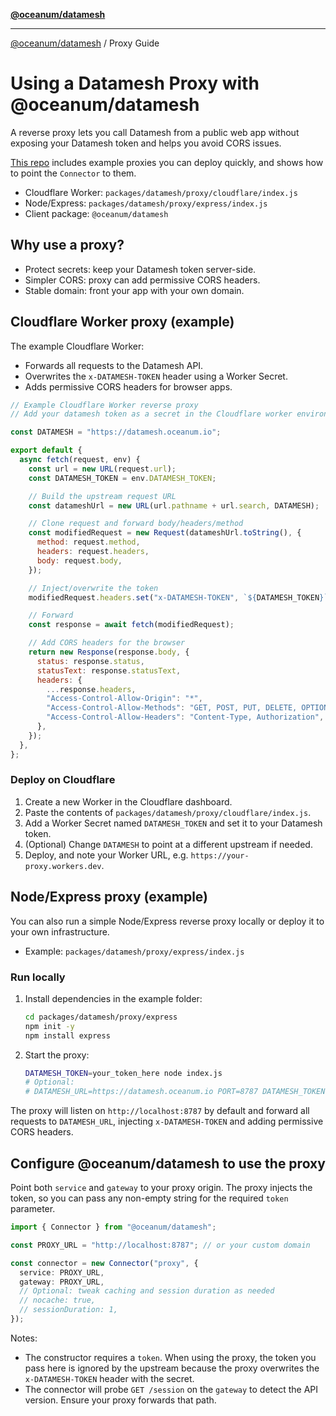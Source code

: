 [**@oceanum/datamesh**](../README.md)

---

[@oceanum/datamesh](../README.md) / Proxy Guide

# Using a Datamesh Proxy with @oceanum/datamesh

A reverse proxy lets you call Datamesh from a public web app without exposing your Datamesh token and helps you avoid CORS issues.

[This repo](https://github.com/oceanum-io/oceanum-js/tree/main) includes example proxies you can deploy quickly, and shows how to point the `Connector` to them.

- Cloudflare Worker: `packages/datamesh/proxy/cloudflare/index.js`
- Node/Express: `packages/datamesh/proxy/express/index.js`
- Client package: `@oceanum/datamesh`

## Why use a proxy?

- Protect secrets: keep your Datamesh token server-side.
- Simpler CORS: proxy can add permissive CORS headers.
- Stable domain: front your app with your own domain.

## Cloudflare Worker proxy (example)

The example Cloudflare Worker:

- Forwards all requests to the Datamesh API.
- Overwrites the `x-DATAMESH-TOKEN` header using a Worker Secret.
- Adds permissive CORS headers for browser apps.

```js
// Example Cloudflare Worker reverse proxy
// Add your datamesh token as a secret in the Cloudflare worker environment

const DATAMESH = "https://datamesh.oceanum.io";

export default {
  async fetch(request, env) {
    const url = new URL(request.url);
    const DATAMESH_TOKEN = env.DATAMESH_TOKEN;

    // Build the upstream request URL
    const datameshUrl = new URL(url.pathname + url.search, DATAMESH);

    // Clone request and forward body/headers/method
    const modifiedRequest = new Request(datameshUrl.toString(), {
      method: request.method,
      headers: request.headers,
      body: request.body,
    });

    // Inject/overwrite the token
    modifiedRequest.headers.set("x-DATAMESH-TOKEN", `${DATAMESH_TOKEN}`);

    // Forward
    const response = await fetch(modifiedRequest);

    // Add CORS headers for the browser
    return new Response(response.body, {
      status: response.status,
      statusText: response.statusText,
      headers: {
        ...response.headers,
        "Access-Control-Allow-Origin": "*",
        "Access-Control-Allow-Methods": "GET, POST, PUT, DELETE, OPTIONS",
        "Access-Control-Allow-Headers": "Content-Type, Authorization",
      },
    });
  },
};
```

### Deploy on Cloudflare

1. Create a new Worker in the Cloudflare dashboard.
2. Paste the contents of `packages/datamesh/proxy/cloudflare/index.js`.
3. Add a Worker Secret named `DATAMESH_TOKEN` and set it to your Datamesh token.
4. (Optional) Change `DATAMESH` to point at a different upstream if needed.
5. Deploy, and note your Worker URL, e.g. `https://your-proxy.workers.dev`.

## Node/Express proxy (example)

You can also run a simple Node/Express reverse proxy locally or deploy it to your own infrastructure.

- Example: `packages/datamesh/proxy/express/index.js`

### Run locally

1. Install dependencies in the example folder:

   ```sh
   cd packages/datamesh/proxy/express
   npm init -y
   npm install express
   ```

2. Start the proxy:

   ```sh
   DATAMESH_TOKEN=your_token_here node index.js
   # Optional:
   # DATAMESH_URL=https://datamesh.oceanum.io PORT=8787 DATAMESH_TOKEN=your_token_here node index.js
   ```

The proxy will listen on `http://localhost:8787` by default and forward all requests to `DATAMESH_URL`, injecting `x-DATAMESH-TOKEN` and adding permissive CORS headers.

## Configure @oceanum/datamesh to use the proxy

Point both `service` and `gateway` to your proxy origin. The proxy injects the token, so you can pass any non-empty string for the required `token` parameter.

```ts
import { Connector } from "@oceanum/datamesh";

const PROXY_URL = "http://localhost:8787"; // or your custom domain

const connector = new Connector("proxy", {
  service: PROXY_URL,
  gateway: PROXY_URL,
  // Optional: tweak caching and session duration as needed
  // nocache: true,
  // sessionDuration: 1,
});
```

Notes:

- The constructor requires a `token`. When using the proxy, the token you pass here is ignored by the upstream because the proxy overwrites the `x-DATAMESH-TOKEN` header with the secret.
- The connector will probe `GET /session` on the `gateway` to detect the API version. Ensure your proxy forwards that path.
